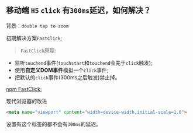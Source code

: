 ## 移动端 `H5` `click` 有`300ms`延迟，如何解决？  

背景：`double tap to zoom`

初期解决方案`FastClick`;  

>`FastClick`原理:  
+ 监听`touchend`事件(`touchstart`和`touchend`会先于`click`触发);  
+ 使用**自定义DOM事件**模拟一个`click`事件;  
+ 把默认的`click`事件(300ms之后触发)禁止掉。

[npm FastClick](https://www.npmjs.com/package/fastclick);

现代浏览器的改进  
```html
<meta name="viewport" content="width=device-width,initial-scale=1.0">  
```  
设置有这个标签的都不会有`300ms`的延迟。  
